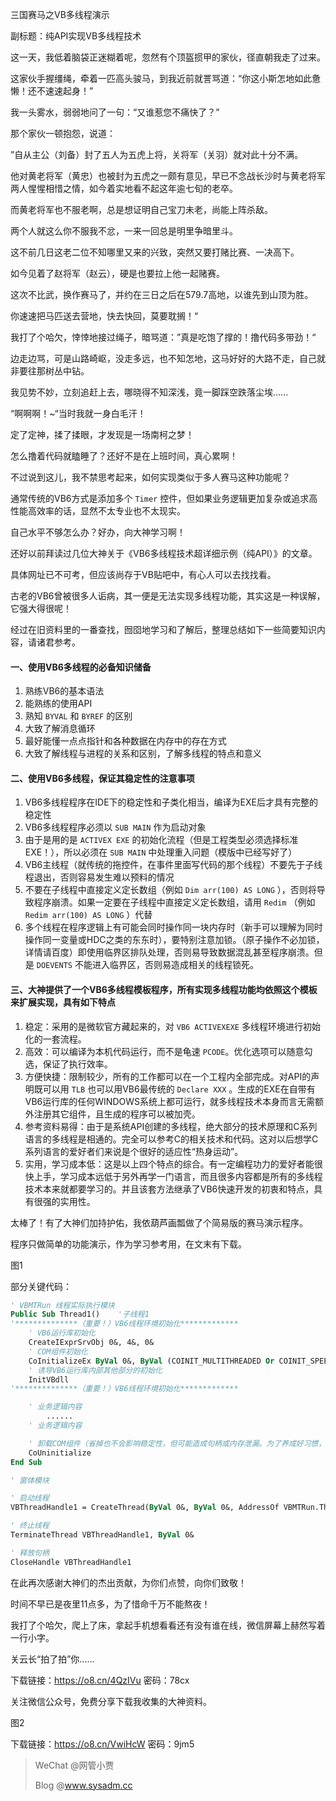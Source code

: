 三国赛马之VB多线程演示

副标题：纯API实现VB多线程技术



这一天，我低着脑袋正迷糊着呢，忽然有个顶盔掼甲的家伙，径直朝我走了过来。

这家伙手握缰绳，牵着一匹高头骏马，到我近前就詈骂道：“你这小斯怎地如此惫懒！还不速速起身！”

我一头雾水，弱弱地问了一句：“又谁惹您不痛快了？”

那个家伙一顿抱怨，说道：

”自从主公（刘备）封了五人为五虎上将，关将军（关羽）就对此十分不满。

他对黄老将军（黄忠）也被封为五虎之一颇有意见，早已不念战长沙时与黄老将军两人惺惺相惜之情，如今着实地看不起这年逾七旬的老卒。

而黄老将军也不服老啊，总是想证明自己宝刀未老，尚能上阵杀敌。

两个人就这么你不服我不忿，一来一回总是明里争暗里斗。

这不前几日这老二位不知哪里又来的兴致，突然又要打赌比赛、一决高下。

如今见着了赵将军（赵云），硬是也要拉上他一起赌赛。

这次不比武，换作赛马了，并约在三日之后在579.7高地，以谁先到山顶为胜。

你速速把马匹送去营地，快去快回，莫要耽搁！“

我打了个哈欠，悻悻地接过绳子，暗骂道：”真是吃饱了撑的！撸代码多带劲！“

边走边骂，可是山路崎岖，没走多远，也不知怎地，这马好好的大路不走，自己就非要往那树丛中钻。

我见势不妙，立刻追赶上去，哪晓得不知深浅，竟一脚踩空跌落尘埃......

“啊啊啊！~“当时我就一身白毛汗！

定了定神，揉了揉眼，才发现是一场南柯之梦！



怎么撸着代码就瞌睡了？还好不是在上班时间，真心累啊！

不过说到这儿，我不禁思考起来，如何实现类似于多人赛马这种功能呢？

通常传统的VB6方式是添加多个 `Timer` 控件，但如果业务逻辑更加复杂或追求高性能高效率的话，显然不太专业也不太现实。

自己水平不够怎么办？好办，向大神学习啊！

还好以前拜读过几位大神关于《VB6多线程技术超详细示例（纯API）》的文章。

具体网址已不可考，但应该尚存于VB贴吧中，有心人可以去找找看。

古老的VB6曾被很多人诟病，其一便是无法实现多线程功能，其实这是一种误解，它强大得很呢！

经过在旧资料里的一番查找，囫囵地学习和了解后，整理总结如下一些简要知识内容，请诸君参考。



#### 一、使用VB6多线程的必备知识储备

1. 熟练VB6的基本语法
2. 能熟练的使用API
3. 熟知 `BYVAL` 和 `BYREF` 的区别
4. 大致了解消息循环
5. 最好能懂一点点指针和各种数据在内存中的存在方式
6. 大致了解线程与进程的关系和区别，了解多线程的特点和意义



#### 二、使用VB6多线程，保证其稳定性的注意事项

1. VB6多线程程序在IDE下的稳定性和子类化相当，编译为EXE后才具有完整的稳定性
2. VB6多线程程序必须以 `SUB MAIN` 作为启动对象
3. 由于是用的是 `ACTIVEX EXE` 的初始化流程（但是工程类型必须选择标准EXE！），所以必须在 `SUB MAIN` 中处理重入问题（模版中已经写好了）
4. VB6主线程（就传统的拖控件，在事件里面写代码的那个线程）不要先于子线程退出，否则容易发生难以预料的情况
5. 不要在子线程中直接定义定长数组（例如 `Dim arr(100) AS LONG` ），否则将导致程序崩溃。如果一定要在子线程中直接定义定长数组，请用 `Redim` （例如 `Redim arr(100) AS LONG` ）代替
6. 多个线程在程序逻辑上有可能会同时操作同一块内存时（新手可以理解为同时操作同一变量或HDC之类的东东时），要特别注意加锁。（原子操作不必加锁，详情请百度）即使用临界区排队处理，否则易导致数据混乱甚至程序崩溃。但是 `DOEVENTS` 不能进入临界区，否则易造成相关的线程锁死。



#### 三、大神提供了一个VB6多线程模板程序，所有实现多线程功能均依照这个模板来扩展实现，具有如下特点

1. 稳定：采用的是微软官方藏起来的，对 `VB6 ACTIVEXEXE` 多线程环境进行初始化的一套流程。
2. 高效：可以编译为本机代码运行，而不是龟速 `PCODE`。优化选项可以随意勾选，保证了执行效率。
3. 方便快捷：限制较少，所有的工作都可以在一个工程内全部完成。对API的声明既可以用 `TLB` 也可以用VB6最传统的 `Declare XXX` 。生成的EXE在自带有VB6运行库的任何WINDOWS系统上都可运行，就多线程技术本身而言无需额外注册其它组件，且生成的程序可以被加壳。
4. 参考资料易得：由于是系统API创建的多线程，绝大部分的技术原理和C系列语言的多线程是相通的。完全可以参考C的相关技术和代码。这对以后想学C系列语言的爱好者们来说是个很好的适应性“热身运动”。
5. 实用，学习成本低：这是以上四个特点的综合。有一定编程功力的爱好者能很快上手，学习成本远低于另外再学一门语言，而且很多内容都是所有的多线程技术本来就都要学习的。并且该套方法继承了VB6快速开发的初衷和特点，具有很强的实用性。



太棒了！有了大神们加持护佑，我依葫芦画瓢做了个简易版的赛马演示程序。

程序只做简单的功能演示，作为学习参考用，在文末有下载。

图1



部分关键代码：

```vb
' VBMTRun 线程实际执行模块
Public Sub Thread1()    '子线程1
'**************（重要！）VB6线程环境初始化*************
    ' VB6运行库初始化
    CreateIExprSrvObj 0&, 4&, 0&
    ' COM组件初始化
    CoInitializeEx ByVal 0&, ByVal (COINIT_MULTITHREADED Or COINIT_SPEED_OVER_MEMORY)   
    ' 诱导VB6运行库内部其他部分的初始化
    InitVBdll               
'**************（重要！）VB6线程环境初始化*************

    ' 业务逻辑内容
    	......
    ' 业务逻辑内容

    ' 卸载COM组件（省掉也不会影响稳定性，但可能造成句柄或内存泄漏。为了养成好习惯，还是写上）
	CoUninitialize      
End Sub
```



```vb
' 窗体模块

' 启动线程
VBThreadHandle1 = CreateThread(ByVal 0&, ByVal 0&, AddressOf VBMTRun.Thread1, ByVal 0&, ByVal CREATE_DEFAULT, VBThreadID1)

' 终止线程
TerminateThread VBThreadHandle1, ByVal 0&

' 释放句柄    
CloseHandle VBThreadHandle1
```



在此再次感谢大神们的杰出贡献，为你们点赞，向你们致敬！

时间不早已是夜里11点多，为了惜命千万不能熬夜！

我打了个哈欠，爬上了床，拿起手机想看看还有没有谁在线，微信屏幕上赫然写着一行小字。

关云长“拍了拍”你......



下载链接：https://o8.cn/4QzIVu 密码：78cx



关注微信公众号，免费分享下载我收集的大神资料。

图2

下载链接：https://o8.cn/VwiHcW 密码：9jm5



> WeChat @网管小贾
>
> Blog @www.sysadm.cc



